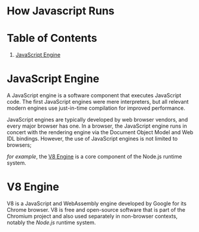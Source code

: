 <h1> How Javascript Runs </h1>

 # Table of Contents  
 
1. [JavaScript Engine](#JavaScript-Engine) 


# JavaScript Engine 

<p> A JavaScript engine is a software component that executes JavaScript code. The first JavaScript engines were mere interpreters, but all relevant modern engines use just-in-time compilation for improved performance.</p>

JavaScript engines are typically developed by web browser vendors, and every major browser has one. In a browser, the JavaScript engine runs in concert with the rendering engine via the Document Object Model and Web IDL bindings. However, the use of JavaScript engines is not limited to browsers; 

<em> for example</em>, the [V8 Engine](https://v8.dev/) is a core component of the Node.js runtime system.

# V8 Engine

V8 is a JavaScript and WebAssembly engine developed by Google for its Chrome browser. V8 is free and open-source software that is part of the Chromium project and also used separately in non-browser contexts, notably the <em>Node.js</em> runtime system.
